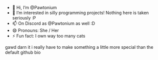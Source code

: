 - 👋 Hi, I’m @Pawtonium
- 👀 I’m interested in silly programming projects! Nothing here is taken seriously :P
- 📫 On Discord as @Pawtonium as well :D
- 😄 Pronouns: She / Her
- ⚡ Fun fact: I own way too many cats

gawd darn it i really have to make something a little more special than the default github bio
<!---
Pawtonium/Pawtonium is a ✨ special ✨ repository because its `README.md` (this file) appears on your GitHub profile.
You can click the Preview link to take a look at your changes.
--->
